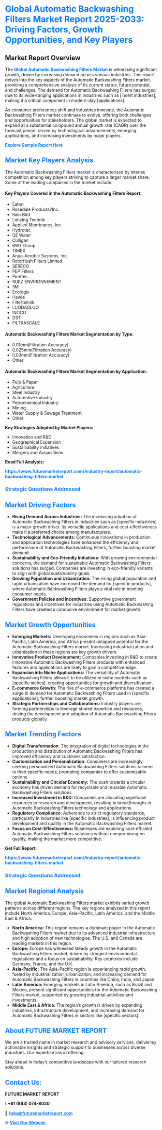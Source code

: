 <h1 style="color: #007BFF;">Global Automatic Backwashing Filters Market Report 2025-2033: Driving Factors, Growth Opportunities, and Key Players</h1>

<section id="overview">
<h2>Market Report Overview</h2>
<p>The <a href="https://www.futuremarketreport.com//industry-report/automatic-backwashing-filters-market" style="color: #007BFF; text-decoration: none;"><strong>Global Automatic Backwashing Filters Market</strong></a> is witnessing significant growth, driven by increasing demand across various industries. This report delves into the key aspects of the Automatic Backwashing Filters market, providing a comprehensive analysis of its current status, future potential, and challenges. The demand for Automatic Backwashing Filters has surged due to its wide-ranging applications in industries such as [insert industries], making it a critical component in modern-day [applications].</p>
<p>As consumer preferences shift and industries innovate, the Automatic Backwashing Filters market continues to evolve, offering both challenges and opportunities for stakeholders. The global market is expected to expand at a substantial compound annual growth rate (CAGR) over the forecast period, driven by technological advancements, emerging applications, and increasing investments by major players.</p>
</section>

<section id="overview">
<p><a href="https://www.futuremarketreport.com//request-sample/reportId=87320" style="color: #007BFF; text-decoration: none;"><strong>Explore Sample Report Here</strong></a></p>
</section>

<section id="key-players">
<h2 style="color: #007BFF;">Market Key Players Analysis</h2>
<p>The Automatic Backwashing Filters market is characterized by intense competition among key players striving to capture a larger market share. Some of the leading companies in the market include:</p>
<h4>Key Players Covered in the Automatic Backwashing Filters Report:</h4>
<ul><li>Eaton</li><li>Rosedale Products?Inc.</li><li>Rain Bird</li><li>Lenzing Technik</li><li>Applied Membranes, Inc.</li><li>Hydrotec</li><li>GE Water</li><li>Culligan</li><li>BWT Group</li><li>TIMEX</li><li>Aqua-Aerobic Systems, Inc.</li><li>Rotorflush Filters Limited</li><li>SERECO</li><li>PEP Filters</li><li>Puretec</li><li>SUEZ ENVIRONNEMENT</li><li>3M</li><li>Ecologix</li><li>Hawle</li><li>Filterteknik</li><li>LUODAOLUO</li><li>INOCO</li><li>DST</li><li>FILTRASCALE</li></ul>
<h4>Automatic Backwashing Filters Market Segmentation by Type:</h4>
<ul><li>0.01mm(Filtration Accuracy)</li><li>0.025mm(Filtration Accuracy)</li><li>0.03mm(Filtration Accuracy)</li><li>Other</li></ul>

<h4>Automatic Backwashing Filters Market Segmentation by Application:</h4>
<ul><li>Pulp &amp; Paper</li><li>Agriculture</li><li>Steel Industry</li><li>Automotive Industry</li><li>Petrochemical Industry</li><li>Mining</li><li>Water Supply &amp; Sewage Treatment</li><li>Other</li></ul>
<p><strong>Key Strategies Adopted by Market Players:</strong></p>
<ul>
<li>Innovation and R&D</li>
<li>Geographical Expansion</li>
<li>Sustainability Initiatives</li>
<li>Mergers and Acquisitions</li>
</ul>
</section>

<section>
<p><strong>Read Full Analysis: </strong></p><a href="https://www.futuremarketreport.com//industry-report/automatic-backwashing-filters-market" style="color: #007BFF; text-decoration: none;"><strong>https://www.futuremarketreport.com//industry-report/automatic-backwashing-filters-market</strong></a>
<h3 style="color: #007BFF;">Strategic Questions Addressed:</h3>
</section>

<section id="driving-factors">
<h2 style="color: #007BFF;">Market Driving Factors</h2>
<ul>
<li><strong>Rising Demand Across Industries:</strong> The increasing adoption of Automatic Backwashing Filters in industries such as [specific industries] is a major growth driver. Its versatile applications and cost-effectiveness make it a preferred choice among manufacturers.</li>
<li><strong>Technological Advancements:</strong> Continuous innovations in production and application technologies have enhanced the efficiency and performance of Automatic Backwashing Filters, further boosting market demand.</li>
<li><strong>Sustainability and Eco-Friendly Initiatives:</strong> With growing environmental concerns, the demand for sustainable Automatic Backwashing Filters solutions has surged. Companies are investing in eco-friendly variants to align with global sustainability goals.</li>
<li><strong>Growing Population and Urbanization:</strong> The rising global population and rapid urbanization have increased the demand for [specific products], where Automatic Backwashing Filters plays a vital role in meeting consumer needs.</li>
<li><strong>Government Policies and Incentives:</strong> Supportive government regulations and incentives for industries using Automatic Backwashing Filters have created a conducive environment for market growth.</li>
</ul>
</section>

<section id="growth-opportunities">
<h2 style="color: #007BFF;">Market Growth Opportunities</h2>
<ul>
<li><strong>Emerging Markets:</strong> Developing economies in regions such as Asia-Pacific, Latin America, and Africa present untapped potential for the Automatic Backwashing Filters market. Increasing industrialization and urbanization in these regions are key growth drivers.</li>
<li><strong>Innovative Product Development:</strong> Companies investing in R&D to create innovative Automatic Backwashing Filters products with enhanced features and applications are likely to gain a competitive edge.</li>
<li><strong>Expansion into Niche Applications:</strong> The versatility of Automatic Backwashing Filters allows it to be utilized in niche markets such as [specific niches], creating opportunities for growth and diversification.</li>
<li><strong>E-commerce Growth:</strong> The rise of e-commerce platforms has created a surge in demand for Automatic Backwashing Filters used in [specific applications], further boosting market growth.</li>
<li><strong>Strategic Partnerships and Collaborations:</strong> Industry players are forming partnerships to leverage shared expertise and resources, driving the development and adoption of Automatic Backwashing Filters products globally.</li>
</ul>
</section>

<section id="trending-factors">
<h2 style="color: #007BFF;">Market Trending Factors</h2>
<ul>
<li><strong>Digital Transformation:</strong> The integration of digital technologies in the production and distribution of Automatic Backwashing Filters has improved efficiency and customer satisfaction.</li>
<li><strong>Customization and Personalization:</strong> Consumers are increasingly seeking personalized Automatic Backwashing Filters solutions tailored to their specific needs, prompting companies to offer customizable options.</li>
<li><strong>Sustainability and Circular Economy:</strong> The push towards a circular economy has driven demand for recyclable and reusable Automatic Backwashing Filters solutions.</li>
<li><strong>Increased Investment in R&D:</strong> Companies are allocating significant resources to research and development, resulting in breakthroughs in Automatic Backwashing Filters technology and applications.</li>
<li><strong>Regulatory Compliance:</strong> Adherence to strict regulatory standards, particularly in industries like [specific industries], is influencing product development and quality in the Automatic Backwashing Filters market.</li>
<li><strong>Focus on Cost-Effectiveness:</strong> Businesses are exploring cost-efficient Automatic Backwashing Filters solutions without compromising on quality, making the market more competitive.</li>
</ul>
</section>

<section>
<p><strong>Get Full Report: </strong></p><a href="https://www.futuremarketreport.com//industry-report/automatic-backwashing-filters-market" style="color: #007BFF; text-decoration: none;"><strong>https://www.futuremarketreport.com//industry-report/automatic-backwashing-filters-market</strong></a>
<h3 style="color: #007BFF;">Strategic Questions Addressed:</h3>
</section>


<section id="regional-analysis">
<h2 style="color: #007BFF;">Market Regional Analysis</h2>
<p>The global Automatic Backwashing Filters market exhibits varied growth patterns across different regions. The key regions analyzed in this report include North America, Europe, Asia-Pacific, Latin America, and the Middle East & Africa:</p>
<ul>
<li><strong>North America:</strong> This region remains a dominant player in the Automatic Backwashing Filters market due to its advanced industrial infrastructure and high adoption of new technologies. The U.S. and Canada are leading markets in this region.</li>
<li><strong>Europe:</strong> Europe has witnessed steady growth in the Automatic Backwashing Filters market, driven by stringent environmental regulations and a focus on sustainability. Key countries include Germany, France, and the U.K.</li>
<li><strong>Asia-Pacific:</strong> The Asia-Pacific region is experiencing rapid growth, fueled by industrialization, urbanization, and increasing demand for Automatic Backwashing Filters in countries like China, India, and Japan.</li>
<li><strong>Latin America:</strong> Emerging markets in Latin America, such as Brazil and Mexico, present significant opportunities for the Automatic Backwashing Filters market, supported by growing industrial activities and investments.</li>
<li><strong>Middle East & Africa:</strong> The region’s growth is driven by expanding industries, infrastructure development, and increasing demand for Automatic Backwashing Filters in sectors like [specific sectors].</li>
</ul>
</section>

<footer>
<h2 style="color: #007BFF;">About FUTURE MARKET REPORT</h2>
<p>We are a trusted name in market research and advisory services, delivering actionable insights and strategic support to businesses across diverse industries. Our expertise lies in offering:</p>

<p>Stay ahead in today’s competitive landscape with our tailored research solutions.</p>

<h2 style="color: #007BFF;">Contact Us:</h2>
<p><strong>FUTURE MARKET REPORT</strong></p>
<p>📞 <strong>+91 (883) 074-8030</strong></p>
<p>📧 <strong><a href="mailto:help@futuremarketreport.com" style="color: #007BFF;">help@futuremarketreport.com</a></strong></p>
<p>🌐 <strong><a href="https://www.futuremarketreport.com/" style="color: #007BFF;">Visit Our Website</a></strong></p>
</footer>